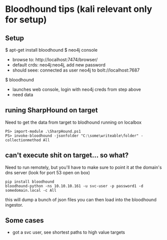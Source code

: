 # Bloodhound tips (kali relevant only for setup)
## Setup
$ apt-get install bloodhound
$ neo4j console 
- browse to: http://localhost:7474/browser/
- default crds: neo4j:neo4j, add new password
- should seee: connected as user neo4j to bolt://localhost:7687

$ bloodhound
- launches web console, login with neo4j creds from step above
- need data

## runing SharpHound on target
Need to get the data from target to blodhound running on localbox

```
PS> import-module .\SharpHound.ps1
PS> invoke-bloodhound -jsonfolder "C:\some\writeable\folder" -collectionmethod All
```

## can't execute shit on target... so what?
Need to run remotely, but you'll have to make sure to point it at the domain's dns server (look for port 53 open on box)

```
pip install bloodhound
bloodhound-python -ns 10.10.10.161 -u svc-user -p password1 -d somedomain.local -c All
```


this will dump a bunch of json files you can then load into the bloodhound ingestor.

## Some cases
- got a svc user, see shortest paths to high value targets
